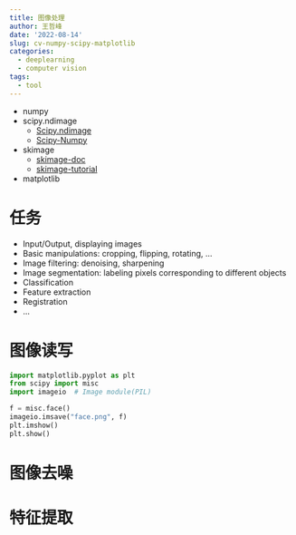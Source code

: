 ```yaml
---
title: 图像处理
author: 王哲峰
date: '2022-08-14'
slug: cv-numpy-scipy-matplotlib
categories:
  - deeplearning
  - computer vision
tags:
  - tool
---
```


* numpy
* scipy.ndimage
    - [Scipy.ndimage](https://docs.scipy.org/doc/scipy/tutorial/ndimage.html)
    - [Scipy-Numpy](http://scipy-lectures.org/advanced/image_processing/index.html)
* skimage
    - [skimage-doc](https://scikit-image.org/docs/stable/api/skimage.html#module-skimage)
    - [skimage-tutorial](http://scipy-lectures.org/packages/scikit-image/index.html#scikit-image) 
* matplotlib

# 任务

* Input/Output, displaying images
* Basic manipulations: cropping, flipping, rotating, …
* Image filtering: denoising, sharpening
* Image segmentation: labeling pixels corresponding to different objects
* Classification
* Feature extraction
* Registration
* ...

# 图像读写

```python
import matplotlib.pyplot as plt
from scipy import misc
import imageio  # Image module(PIL)

f = misc.face()
imageio.imsave("face.png", f)
plt.imshow()
plt.show()
```


# 图像去噪




# 特征提取



# 